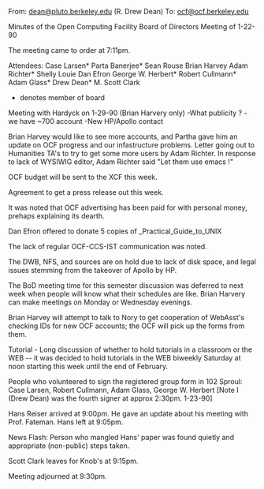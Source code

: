 From: dean@pluto.berkeley.edu (R. Drew Dean)
To: ocf@ocf.berkeley.edu

Minutes of the Open Computing Facility Board of Directors Meeting of 1-22-90

The meeting came to order at 7:11pm.

Attendees:
        Case Larsen*
        Parta Banerjee*
        Sean Rouse
        Brian Harvey
        Adam Richter*
        Shelly Louie
        Dan Efron
        George W. Herbert*
        Robert Cullmann*
        Adam Glass*
        Drew Dean*
        M. Scott Clark
* denotes member of board

Meeting with Hardyck on 1-29-90 (Brian Harvery only)
        -What publicity ? - we have ~700 account
        -New HP/Apollo contact

Brian Harvey would like to see more accounts, and Partha gave him an
update on OCF progress and our infastructure problems.  Letter going
out to Humanities TA's to try to get some more users by Adam Richter.
In response to lack of WYSIWIG editor, Adam Richter said "Let them use
emacs !"

OCF budget will be sent to the XCF this week.

Agreement to get a press release out this week.

It was noted that OCF advertising has been paid for with personal
money, prehaps explaining its dearth.

Dan Efron offered to donate 5 copies of _Practical_Guide_to_UNIX

The lack of regular OCF-CCS-IST communication was noted.

The DWB, NFS, and sources are on hold due to lack of disk space, and
legal issues stemming from the takeover of Apollo by HP.

The BoD meeting time for this semester discussion was deferred to next
week when people will know what their schedules are like.  Brian
Harvery can make meetings on Monday or Wednesday evenings.

Brian Harvey will attempt to talk to Nory to get cooperation of
WebAsst's checking IDs for new OCF accounts; the OCF will pick up the
forms from them.

Tutorial - Long discussion of whether to hold tutorials in a classroom
or the WEB -- it was decided to hold tutorials in the WEB biweekly
Saturday at noon starting this week until the end of February.

People who volunteered to sign the registered group form in 102 Sproul:
        Case Larsen, Robert Cullmann, Adam Glass, George W. Herbert
[Note I (Drew Dean) was the fourth signer at approx 2:30pm. 1-23-90]

Hans Reiser arrived at 9:00pm. He gave an update about his meeting
with Prof. Fateman.  Hans left at 9:05pm.

News Flash:  Person who mangled Hans' paper was found quietly and
appropriate (non-public) steps taken.

Scott Clark leaves for Knob's at 9:15pm.

Meeting adjourned at 9:30pm.

